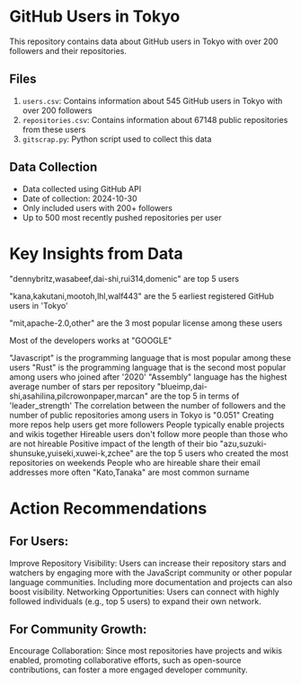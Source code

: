 # GitHub Users in Tokyo

This repository contains data about GitHub users in Tokyo with over 200 followers and their repositories.

## Files

1. `users.csv`: Contains information about 545 GitHub users in Tokyo with over 200 followers
2. `repositories.csv`: Contains information about 67148 public repositories from these users
3. `gitscrap.py`: Python script used to collect this data

## Data Collection

- Data collected using GitHub API
- Date of collection: 2024-10-30
- Only included users with 200+ followers
- Up to 500 most recently pushed repositories per user


# Key Insights from Data

"dennybritz,wasabeef,dai-shi,rui314,domenic" are top 5 users

"kana,kakutani,mootoh,lhl,walf443" are the 5 earliest registered GitHub users in 'Tokyo'

"mit,apache-2.0,other" are the 3 most popular license among these users

Most of the developers works at "GOOGLE"

"Javascript" is the programming language that is most popular among these users
"Rust" is the programming language that is the second most popular among users who joined after '2020'
"Assembly" language has the highest average number of stars per repository
"blueimp,dai-shi,asahilina,pilcrowonpaper,marcan" are the top 5 in terms of 'leader_strength'
The correlation between the number of followers and the number of public repositories among users in Tokyo is "0.051"
Creating more repos help users get more followers
People typically enable projects and wikis together
Hireable users don't follow more people than those who are not hireable
Positive impact of the length of their bio
"azu,suzuki-shunsuke,yuiseki,xuwei-k,zchee" are the top 5 users who created the most repositories on weekends
People who are hireable share their email addresses more often
"Kato,Tanaka" are most common surname



# Action Recommendations

## For Users:

Improve Repository Visibility: Users can increase their repository stars and watchers by engaging more with the JavaScript community or other popular language communities. Including more documentation and projects can also boost visibility.
Networking Opportunities: Users can connect with highly followed individuals (e.g., top 5 users) to expand their own network.


## For Community Growth:

Encourage Collaboration: Since most repositories have projects and wikis enabled, promoting collaborative efforts, such as open-source contributions, can foster a more engaged developer community.

